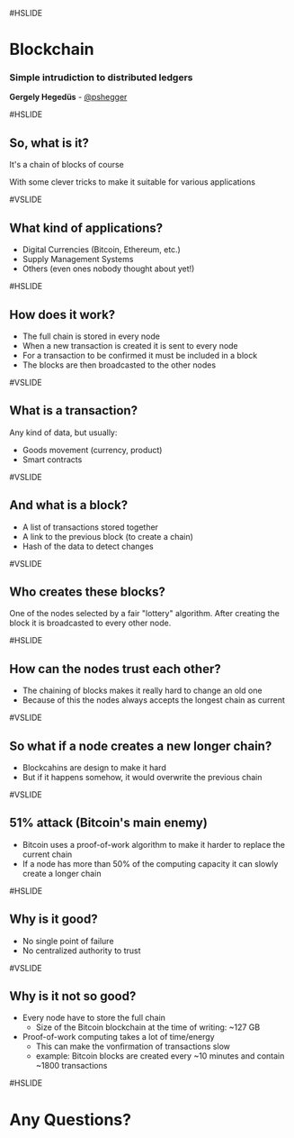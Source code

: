 #HSLIDE

# Blockchain

### Simple intrudiction to distributed ledgers

<span class="primary"><strong>Gergely Hegedüs</strong></span> - <a href="https://twitter.com/pshegger" target="_blank">@pshegger</a>

#HSLIDE

## So, what is it?

<p class="fragment">It's a chain of blocks of course</p>
<p class="fragment">With some clever tricks to make it suitable for various applications</p>

#VSLIDE

## What kind of applications?

- Digital Currencies (Bitcoin, Ethereum, etc.) <!-- .element: class="fragment" -->
- Supply Management Systems <!-- .element: class="fragment" -->
- Others (even ones nobody thought about yet!) <!-- .element: class="fragment" -->

#HSLIDE

## How does it work?

- The full chain is stored in every node <!-- .element: class="fragment" -->
- When a new transaction is created it is sent to every node <!-- .element: class="fragment" -->
- For a transaction to be confirmed it must be included in a block <!-- .element: class="fragment" -->
- The blocks are then broadcasted to the other nodes <!-- .element: class="fragment" -->


#VSLIDE

## What is a transaction?

Any kind of data, but usually:

- Goods movement (currency, product) <!-- .element: class="fragment" -->
- Smart contracts <!-- .element: class="fragment" -->

#VSLIDE

## And what is a block?

- A list of transactions stored together <!-- .element: class="fragment" -->
- A link to the previous block (to create a chain) <!-- .element: class="fragment" -->
- Hash of the data to detect changes <!-- .element: class="fragment" -->

#VSLIDE

## Who creates these blocks?

One of the nodes selected by a fair "lottery" algorithm. After creating the block it is broadcasted to every other node.

#HSLIDE

## How can the nodes trust each other?

- The chaining of blocks makes it really hard to change an old one <!-- .element: class="fragment" -->
- Because of this the nodes always accepts the longest chain as current <!-- .element: class="fragment" -->

#VSLIDE

## So what if a node creates a new longer chain?

- Blockcahins are design to make it hard <!-- .element: class="fragment" -->
- But if it happens somehow, it would overwrite the previous chain <!-- .element: class="fragment" -->

#VSLIDE

## 51% attack (Bitcoin's main enemy)

- Bitcoin uses a proof-of-work algorithm to make it harder to replace the current chain <!-- .element: class="fragment" -->
- If a node has more than 50% of the computing capacity it can slowly create a longer chain <!-- .element: class="fragment" -->

#HSLIDE

## Why is it good?

- No single point of failure <!-- .element: class="fragment" -->
- No centralized authority to trust <!-- .element: class="fragment" -->


#VSLIDE

## Why is it not so good?

- Every node have to store the full chain
    - Size of the Bitcoin blockchain at the time of writing: ~127 GB <!-- .element: class="fragment" -->
- Proof-of-work computing takes a lot of time/energy <!-- .element: class="fragment" -->
    - This can make the vonfirmation of transactions slow <!-- .element: class="fragment" -->
    - example: Bitcoin blocks are created every ~10 minutes and contain ~1800 transactions <!-- .element: class="fragment" -->

#HSLIDE

# Any Questions?
